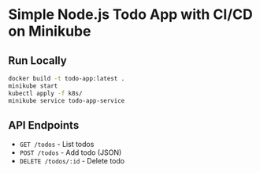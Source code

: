 
# Simple Node.js Todo App with CI/CD on Minikube

## Run Locally

```bash
docker build -t todo-app:latest .
minikube start
kubectl apply -f k8s/
minikube service todo-app-service
```

## API Endpoints

- `GET /todos` - List todos
- `POST /todos` - Add todo (JSON)
- `DELETE /todos/:id` - Delete todo
